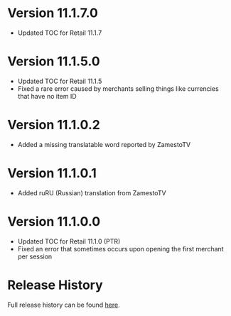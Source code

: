 # Version 11.1.7.0

- Updated TOC for Retail 11.1.7

# Version 11.1.5.0

- Updated TOC for Retail 11.1.5
- Fixed a rare error caused by merchants selling things like currencies that have no item ID

# Version 11.1.0.2

- Added a missing translatable word reported by ZamestoTV

# Version 11.1.0.1

- Added ruRU (Russian) translation from ZamestoTV

# Version 11.1.0.0

- Updated TOC for Retail 11.1.0 (PTR)
- Fixed an error that sometimes occurs upon opening the first merchant per session

# Release History

Full release history can be found [here](https://github.com/kstange/MerchantPlus/wiki/Release-Notes).

